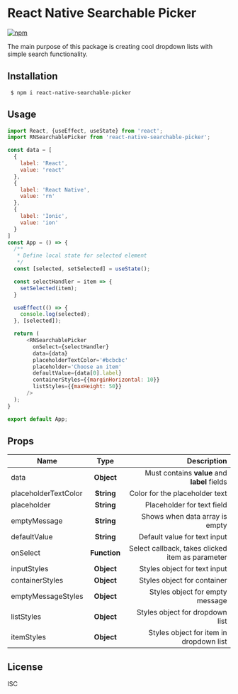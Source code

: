 # React Native Searchable Picker

[![npm](https://img.shields.io/npm/v/react-native-searchable-picker)](https://www.npmjs.com/package/react-native-searchable-picker)

The main purpose of this package is creating cool dropdown lists with simple search functionality.

## Installation

```
 $ npm i react-native-searchable-picker
```

## Usage

```javascript
import React, {useEffect, useState} from 'react';
import RNSearchablePicker from 'react-native-searchable-picker';

const data = [
  {
    label: 'React',
    value: 'react'
  },
  {
    label: 'React Native',
    value: 'rn'
  },
  {
    label: 'Ionic',
    value: 'ion'
  }
]
const App = () => {
  /**
   * Define local state for selected element
   */
  const [selected, setSelected] = useState();

  const selectHandler = item => {
    setSelected(item);
  }

  useEffect(() => {
    console.log(selected);
  }, [selected]);

  return (
      <RNSearchablePicker
        onSelect={selectHandler}
        data={data}
        placeholderTextColor='#bcbcbc'
        placeholder='Choose an item'
        defaultValue={data[0].label}
        containerStyles={{marginHorizontal: 10}}
        listStyles={{maxHeight: 50}}
      />
  );
}

export default App;

```
## Props

| Name          | Type               | Description | 
| ------------- |:------------------:| ------------------:| 
| data          | **Object**         | Must contains **value** and **label** fields |
| placeholderTextColor | **String** | Color for the placeholder text |
| placeholder   | **String**         | Placeholder for text field |
| emptyMessage  | **String** | Shows when data array is empty |
| defaultValue | **String** | Default value for text input |
| onSelect | **Function** | Select callback, takes clicked item as parameter |
| inputStyles | **Object** | Styles object for text input |
| containerStyles | **Object** | Styles object for container |
| emptyMessageStyles | **Object** | Styles object for empty message |
| listStyles | **Object** | Styles object for dropdown list |
| itemStyles | **Object** | Styles object for item in dropdown list |


License
----

ISC
